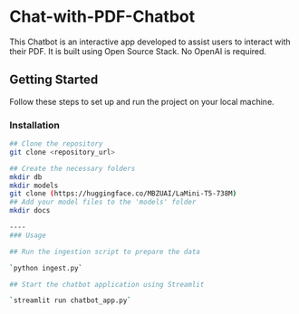 # Chat-with-PDF-Chatbot
This Chatbot is an interactive app developed to assist users to interact with their PDF. It is built using Open Source Stack. No OpenAI is required.

## Getting Started

Follow these steps to set up and run the project on your local machine.


### Installation

```sh
## Clone the repository
git clone <repository_url>

## Create the necessary folders
mkdir db
mkdir models 
git clone (https://huggingface.co/MBZUAI/LaMini-T5-738M)
## Add your model files to the 'models' folder
mkdir docs

----
### Usage 

## Run the ingestion script to prepare the data

`python ingest.py`

## Start the chatbot application using Streamlit

`streamlit run chatbot_app.py`